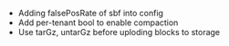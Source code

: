 * Adding falsePosRate of sbf into config
* Add per-tenant bool to enable compaction
* Use tarGz, untarGz before uploding blocks to storage